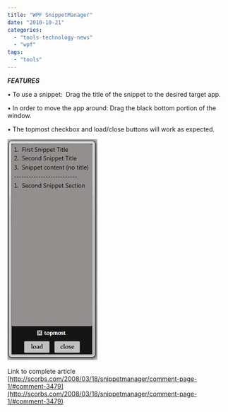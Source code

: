 ```yaml
---
title: "WPF SnippetManager"
date: "2010-10-21"
categories: 
  - "tools-technology-news"
  - "wpf"
tags: 
  - "tools"
---
```


***FEATURES***

• To use a snippet:  Drag the title of the snippet to the desired target app.

• In order to move the app around: Drag the black bottom portion of the window.

• The topmost checkbox and load/close buttons will work as expected.

![](images/2331912497_7894e1a05f.jpg)

Link to complete article [](http://scorbs.com/2008/03/18/snippetmanager/comment-page-1/#comment-3479)[http://scorbs.com/2008/03/18/snippetmanager/comment-page-1/#comment-3479](http://scorbs.com/2008/03/18/snippetmanager/comment-page-1/#comment-3479)
